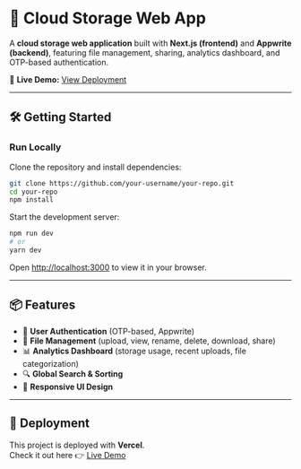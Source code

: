 # 🚀 Cloud Storage Web App

A **cloud storage web application** built with **Next.js (frontend)** and **Appwrite (backend)**, featuring file management, sharing, analytics dashboard, and OTP-based authentication.  

🔗 **Live Demo:** [View Deployment](https://storage-management-solution-nine-snowy.vercel.app/)  

---

## 🛠 Getting Started  

### Run Locally  

Clone the repository and install dependencies:  

```bash
git clone https://github.com/your-username/your-repo.git
cd your-repo
npm install
```

Start the development server:  

```bash
npm run dev
# or
yarn dev
```

Open [http://localhost:3000](http://localhost:3000) to view it in your browser.  

---

## 📦 Features  

- 🔑 **User Authentication** (OTP-based, Appwrite)  
- 📂 **File Management** (upload, view, rename, delete, download, share)  
- 📊 **Analytics Dashboard** (storage usage, recent uploads, file categorization)  
- 🔍 **Global Search & Sorting**  
- 📱 **Responsive UI Design**  

---

## 🚀 Deployment  

This project is deployed with **Vercel**.  
Check it out here 👉 [Live Demo](https://storage-management-solution-nine-snowy.vercel.app/)  
